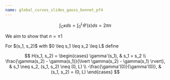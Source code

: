 ```yaml
---
name: global_curves_slides_gauss_bonnet_pf4
---
```


$$
\int_C \kappa ds = \int_0^{L} \theta'(s) ds = 2\pi n
$$

We aim to show that $n=\pm 1$

<p class="fragment">
For $(s_1, s_2)$ with $0 \leq s_1 \leq s_2 \leq L$ define

$$
H(s_1, s_2) = \begin{cases}
\gamma'(s_1), & s_1 = s_2 \\ 
\frac{\gamma(s_2) - \gamma(s_1)}{\lvert \gamma(s_2) - \gamma(s_1) \rvert}, & s_1 \neq s_2, (s_1, s_2) \neq (0, L) \\
-\frac{\gamma'(0)}{\gamma'(0)}, & (s_1, s_2) = (0, L)
\end{cases}
$$
</p>

